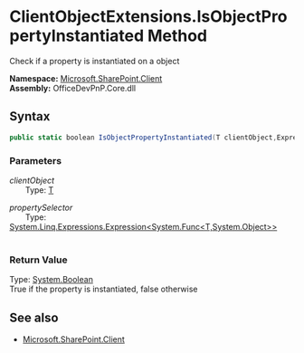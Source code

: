 # ClientObjectExtensions.IsObjectPropertyInstantiated Method  
Check if a property is instantiated on a object  

**Namespace:** [Microsoft.SharePoint.Client](Microsoft.SharePoint.Client.md)  
**Assembly:** OfficeDevPnP.Core.dll  
## Syntax
```C#
public static boolean IsObjectPropertyInstantiated(T clientObject,Expression<Func<T, Object>> propertySelector)
```
### Parameters
*clientObject*  
&emsp;&emsp;Type: [T](T.md) 
&emsp;&emsp;  
  
*propertySelector*  
&emsp;&emsp;Type: [System.Linq.Expressions.Expression<System.Func<T,System.Object>>](System.Linq.Expressions.Expression<System.Func<T,System.Object>>.md) 
&emsp;&emsp;  
  
### Return Value
Type: [System.Boolean](System.Boolean.md)  
True if the property is instantiated, false otherwise

## See also
- [Microsoft.SharePoint.Client](Microsoft.SharePoint.Client.md)
